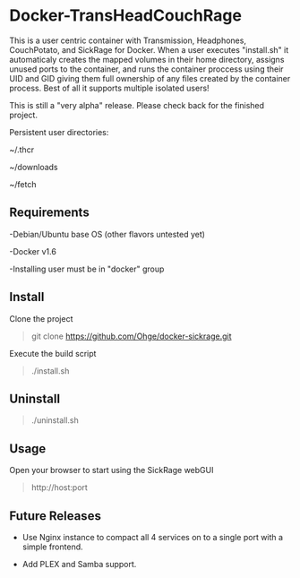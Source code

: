 # Docker-TransHeadCouchRage
This is a user centric container with Transmission, Headphones, CouchPotato, and SickRage for Docker. When a user executes "install.sh" it automaticaly creates the mapped volumes in their home directory, assigns unused ports to the container, and runs the container proccess using their UID and GID giving them full ownership of any files created by the container process. Best of all it supports multiple isolated users!

This is still a "very alpha" release. Please check back for the finished project.

Persistent user directories:

~/.thcr

~/downloads

~/fetch

## Requirements
-Debian/Ubuntu base OS (other flavors untested yet)

-Docker v1.6

-Installing user must be in "docker" group

## Install
Clone the project
> git clone https://github.com/Ohge/docker-sickrage.git

Execute the build script
> ./install.sh

## Uninstall
> ./uninstall.sh

## Usage
Open your browser to start using the SickRage webGUI
> http://host:port


## Future Releases
- Use Nginx instance to compact all 4 services on to a single port with a simple frontend.

- Add PLEX and Samba support.
